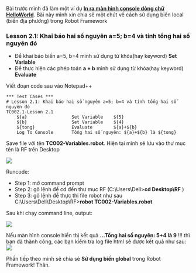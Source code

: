 Bài trước mình đã làm một ví dụ [**In ra màn hình console dòng chữ HelloWorld**](https://viblo.asia/p/robot-framework-co-ban-phan-1-helloworld-ORNZqjxql0n). Bài này mình xin chia sẻ một chút về cách sử dụng biến local (biến địa phương) trong Robot Framework
### Lesson 2.1: Khai báo hai số nguyên a=5; b=4 và tính tổng hai số nguyên đó
* Để khai báo biến a=5, b=4 mình sử dụng từ khóa(hay keyword) **Set Variable** 
* Để thực hiện các phép toán **a + b** mình sử dụng từ khóa(hay keyword) **Evaluate**
 
Viết đoạn code sau vào Notepad++

```
*** Test Cases ***
# Lesson 2.1: Khai báo hai số nguyên a=5; b=4 và tính tổng hai số nguyên đó
TC002.1-Lesson 2.1
    ${a}                 Set Variable    ${5}
    ${b}                 Set Variable    ${4}
    ${tong}              Evaluate        ${a}+${b}
    Log To Console       Tổng hai số nguyên: ${a}+${b} là ${tong}
```

Save file với tên **TC002-Variables.robot**. Hiện tại mình sẽ lưu vào thư mục tên là RF trên Desktop

![](https://images.viblo.asia/182f64e0-3955-4b4b-aed2-b33017adf664.PNG)

Runcode:

* Step 1: mở command prompt
* Step 2: gõ lệnh để cd đến thư mục RF (C:\Users\Dell>**cd Desktop\RF** )
* Step 3: gõ lệnh để thực thi file robot như sau C:\Users\Dell\Desktop\RF>**robot TC002-Variables.robot**

Sau khi chạy command line, output:

![](https://images.viblo.asia/56737992-9333-4fc3-a37a-f9487b60fc8d.PNG)

Nếu màn hình console hiển thị kết quả **...Tổng hai số nguyên: 5+4 là 9** !!! thì bạn đã thành công, các bạn kiểm tra log file html sẽ được kết quả như sau: 
![](https://images.viblo.asia/10fbcb30-f578-44aa-8be6-bd7ba2624ea0.PNG)

Phần tiếp theo mình sẽ chia sẻ **Sử dụng biến global** trong Robot Framework! Thân.